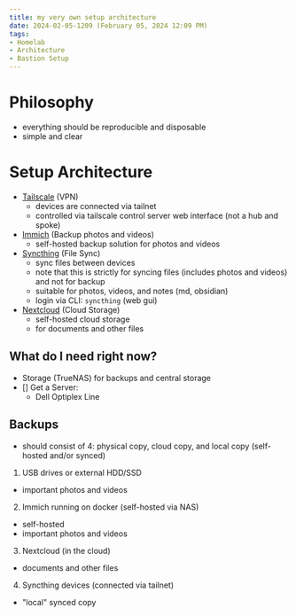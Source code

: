 ```yaml
---
title: my very own setup architecture
date: 2024-02-05-1209 (February 05, 2024 12:09 PM)
tags:
- Homelab
- Architecture
- Bastion Setup
---
```


# Philosophy
- everything should be reproducible and disposable
- simple and clear

# Setup Architecture
- [Tailscale](https://tailscale.com/) (VPN)
  - devices are connected via tailnet
  - controlled via tailscale control server web interface (not a hub and spoke)
- [Immich](https://immich.app/docs/overview/introduction) (Backup photos and videos)
  - self-hosted backup solution for photos and videos
- [Syncthing](https://syncthing.net/) (File Sync)
  - sync files between devices
  - note that this is strictly for syncing files (includes photos and videos) and not for backup
  - suitable for photos, videos, and notes (md, obsidian)
  - login via CLI: `syncthing` (web gui)
- [Nextcloud](https://nextcloud.com/) (Cloud Storage)
  - self-hosted cloud storage
  - for documents and other files

## What do I need right now?
- Storage (TrueNAS) for backups and central storage
- [] Get a Server:
  - Dell Optiplex Line

## Backups
- should consist of 4: physical copy, cloud copy, and local copy (self-hosted and/or synced)
1. USB drives or external HDD/SSD
  - important photos and videos
2. Immich running on docker (self-hosted via NAS)
  - self-hosted
  - important photos and videos
3. Nextcloud (in the cloud)
  - documents and other files
4. Syncthing devices (connected via tailnet)
  - "local" synced copy
